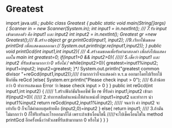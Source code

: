 # Greatest
import java.util.*; public class Greatest {     public static void main(String[]args){         Scanner in = new Scanner(System.in);         int input1 = in.nextInt(); /// 7.รับ input เข้ามาสองตัว คือ input1  เเละ input2         int input2 = in.nextInt();             Greatest gr =new Greatest();/// 8.สร้าง object gr            gr.printGcd(input1, input2); //9.เรียกใช้เมธอด printGrd เพื่อเเสดงผลออกมา          // System.out.println(gr.re(input1,input2));        }    public void printGcd(int input1,int input2){ /// 4.สร้างเมธอดเพื่อรับค่ามาสองค่า เพื่อส่งไปแแสดงผลใน main         int greatest=0;         if(input1>0 &amp;&amp; input2>0){ ///// 5.เช็คว่า input1 เเละ input2 ที่รับเข้ามามากกว่า 0  หรือไม่       /*   while(input2>0){             greatest=input1%input2;             input1=input2;             input2=greatest;         }*/         System.out.println("greatest common divisor "+reGcd(input1,input2));//// ถ้ามากกว่าก็จะเเสดงค่า ห.ร.ม ออกมาโดยไปเรียกใช้ฟังก์ชัน reGcd    }else{             System.err.println("Please check input > 0"); //// 6.ถ้าน้อยกว่า 0 ทำการเเสดงผล Error ว่า lease check input > 0         }    }          public int reGcd(int input1,int input2) {    ///// 1.สร้างฟังก์ชันรีเคอซีฟ ชื่อ re ที่รับค่า input1,input2 เข้ามา              if(input2>0){   ///// 2.ทำการสลับตำเเหน่งให้ตำเเหน่งที่ input1=input2 และทำการ นำ input1%input2                  return reGcd(input2,input1%input2); ///// จนกว่า ค่า input2 จะเท่ากับ 0 ก็จะได้คำตอบสุดท้ายคือ (input2,0)=input2         }                  else{                      return input1; //// 3.ถ้ามันไม่มากกว่า 0 ก็ให้รีเทรินอะไรออกมาก็ได้ เพราะถ้าเข้าเงื่อนไขนี้                       /////จะไปเช็คเงื่อนไขใน method printGcd อีกครั้งหนึ่งว่าตัวเลขที่รับเข้ามากมาก 0 หรือไม่      }       }                                                 }          
